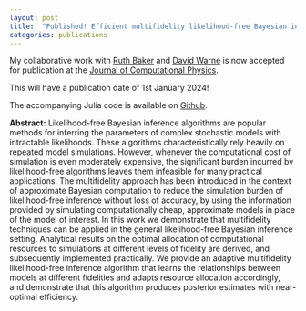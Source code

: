 ```yaml
---
layout: post
title:  "Published! Efficient multifidelity likelihood-free Bayesian inference with adaptive computational resource allocation"
categories: publications
---
```


My collaborative work with [Ruth Baker](https://www.iamruthbaker.com/) and [David Warne](https://twitter.com/davidjwarne)
is now accepted for publication at the [Journal of Computational Physics](https://doi.org/10.1016/j.jcp.2023.112577).

This will have a publication date of 1st January 2024!

The accompanying Julia code is available on [Github](https://github.com/tpprescott/mf-lf).

**Abstract:**
Likelihood-free Bayesian inference algorithms are popular methods for inferring the parameters of complex stochastic models with intractable likelihoods.
These algorithms characteristically rely heavily on repeated model simulations.
However, whenever the computational cost of simulation is even moderately expensive, the significant burden incurred by likelihood-free algorithms leaves them infeasible for many practical applications. 
The multifidelity approach has been introduced in the context of approximate Bayesian computation to reduce the simulation burden of likelihood-free inference without loss of accuracy, by using the information provided by simulating computationally cheap, approximate models in place of the model of interest. 
In this work we demonstrate that multifidelity techniques can be applied in the general likelihood-free Bayesian inference setting. 
Analytical results on the optimal allocation of computational resources to simulations at different levels of fidelity are derived, and subsequently implemented practically. 
We provide an adaptive multifidelity likelihood-free inference algorithm that learns the relationships between models at different fidelities and adapts resource allocation accordingly, and demonstrate that this algorithm produces posterior estimates with near-optimal efficiency.
